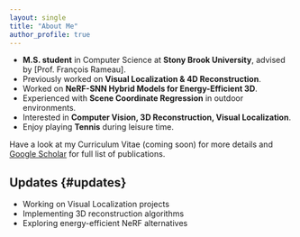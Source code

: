 ```yaml
---
layout: single
title: "About Me"
author_profile: true
---
```


* **M.S. student** in Computer Science at **Stony Brook University**, advised by [Prof. François Rameau].
* Previously worked on **Visual Localization & 4D Reconstruction**.
* Worked on **NeRF-SNN Hybrid Models for Energy-Efficient 3D**.
* Experienced with **Scene Coordinate Regression** in outdoor environments.
* Interested in **Computer Vision, 3D Reconstruction, Visual Localization**.
* Enjoy playing **Tennis** during leisure time.

Have a look at my Curriculum Vitae (coming soon) for more details and [Google Scholar](https://scholar.google.com/) for full list of publications.

## Updates {#updates}

* Working on Visual Localization projects
* Implementing 3D reconstruction algorithms
* Exploring energy-efficient NeRF alternatives
